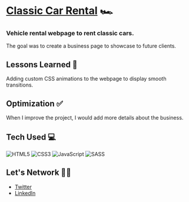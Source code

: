 # <a target="_blank" href="https://classicrentals.netlify.app/">Classic Car Rental</a> 🏎️

### Vehicle rental webpage to rent classic cars.   

The goal was to create a business page to showcase to future clients.

## Lessons Learned 💭

Adding custom CSS animations to the webpage to display smooth transitions.

## Optimization ✅

When I improve the project, I would add more details about the business.

## Tech Used 💻

![HTML5](https://img.shields.io/badge/html5-%23E34F26.svg?style=for-the-badge&logo=html5&logoColor=white)
![CSS3](https://img.shields.io/badge/css3-%231572B6.svg?style=for-the-badge&logo=css3&logoColor=white)
![JavaScript](https://img.shields.io/badge/javascript-%23323330.svg?style=for-the-badge&logo=javascript&logoColor=%23F7DF1E)
![SASS](https://img.shields.io/badge/SASS-hotpink.svg?style=for-the-badge&logo=SASS&logoColor=white)

## Let's Network 👋🏽
- [Twitter](https://twitter.com/home)
- [LinkedIn](https://www.linkedin.com/in/stefantaitano/)
